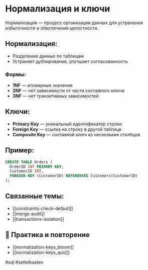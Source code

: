 # Нормализация и ключи

Нормализация — процесс организации данных для устранения избыточности и обеспечения целостности.

## Нормализация:
- Разделение данных по таблицам
- Устраняет дублирование, улучшает согласованность
### Формы:
- **1NF** — атомарные значения
- **2NF** — нет зависимости от части составного ключа
- **3NF** — нет транзитивных зависимостей

## Ключи:
- **Primary Key** — уникальный идентификатор строки
- **Foreign Key** — ссылка на строку в другой таблице
- **Composite Key** — составной ключ из нескольких столбцов

## Пример:
```sql
CREATE TABLE Orders (
  OrderID INT PRIMARY KEY,
  CustomerID INT,
  FOREIGN KEY (CustomerID) REFERENCES Customers(CustomerID)
);
```

## Связанные темы:
- [[constraints-check-default]]
- [[merge-audit]]
- [[transactions-isolation]]

## 🔁 Практика и повторение
- [[normalization-keys_bloom]]
- [[normalization-keys_quiz]]

#sql #zettelkasten